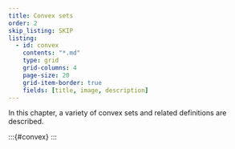 ```yaml
---
title: Convex sets
order: 2
skip_listing: SKIP
listing: 
  - id: convex
    contents: "*.md"
    type: grid
    grid-columns: 4
    page-size: 20
    grid-item-border: true
    fields: [title, image, description]
---
```


In this chapter, a variety of convex sets and related definitions are described.

:::{#convex}
:::